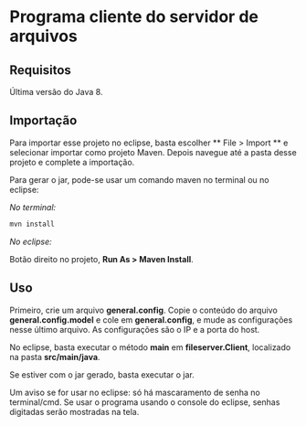 # Programa cliente do servidor de arquivos

## Requisitos

Última versão do Java 8.

## Importação

Para importar esse projeto no eclipse, basta escolher ** File > Import ** e selecionar importar como projeto Maven. Depois navegue até a pasta desse projeto e complete a importação.

Para gerar o jar, pode-se usar um comando maven no terminal ou no eclipse:

*No terminal:*

```bash
mvn install

```

*No eclipse:*

Botão direito no projeto, **Run As > Maven Install**.

## Uso

Primeiro, crie um arquivo **general.config**. Copie o conteúdo do arquivo **general.config.model** e cole em **general.config**, e mude as configurações nesse último arquivo. As configurações são o IP e a porta do host.

No eclipse, basta executar o método **main** em **fileserver.Client**, localizado na pasta **src/main/java**.

Se estiver com o jar gerado, basta executar o jar.

Um aviso se for usar no eclipse: só há mascaramento de senha no terminal/cmd. Se usar o programa usando o console do eclipse, senhas digitadas serão mostradas na tela.